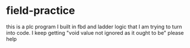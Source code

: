 # field-practice
this is a plc program I built in fbd and ladder logic that I am trying to turn into code. I keep getting "void value not ignored as it ought to be" please help 
